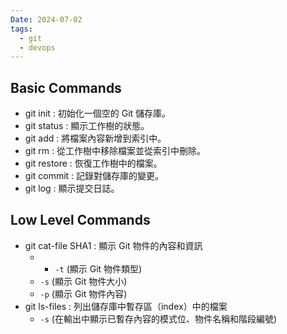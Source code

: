```yaml
---
Date: 2024-07-02
tags:
  - git
  - devops
---
```

## Basic Commands
- git init : 初始化一個空的 Git 儲存庫。
- git status : 顯示工作樹的狀態。
- git add : 將檔案內容新增到索引中。
- git rm : 從工作樹中移除檔案並從索引中刪除。
- git restore : 恢復工作樹中的檔案。
- git commit : 記錄對儲存庫的變更。
- git log : 顯示提交日誌。
## Low Level Commands
- git cat-file SHA1 : 顯示 Git 物件的內容和資訊
	- - `-t` (顯示 Git 物件類型)
	- `-s` (顯示 Git 物件大小)
	- `-p` (顯示 Git 物件內容)
- git ls-files : 列出儲存庫中暫存區（index）中的檔案
	- `-s` (在輸出中顯示已暫存內容的模式位、物件名稱和階段編號)